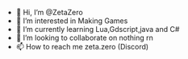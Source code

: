 - 👋 Hi, I’m @ZetaZero
- 👀 I’m interested in Making Games
- 🌱 I’m currently learning Lua,Gdscript,java and C#
- 💞️ I’m looking to collaborate on nothing rn
- 📫 How to reach me zeta.zero (Discord)
